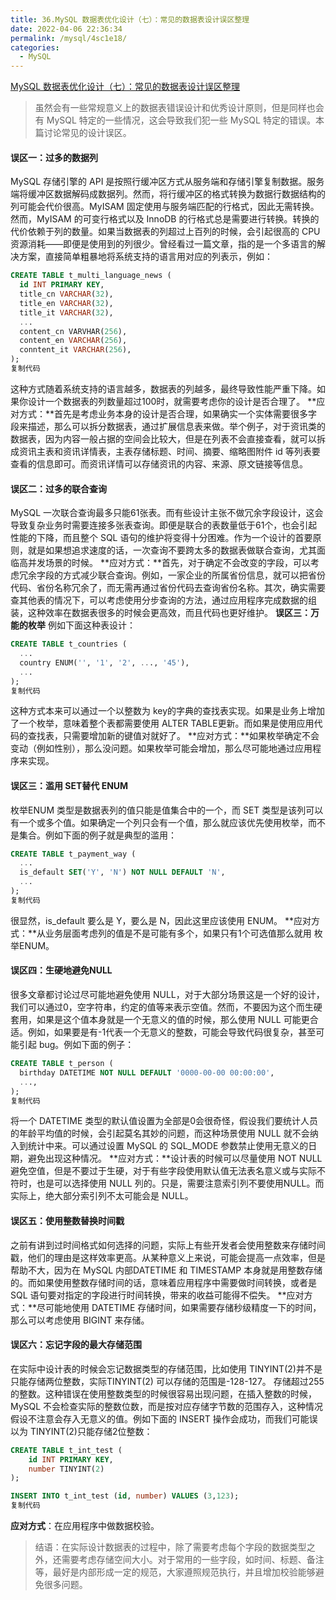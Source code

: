 ```yaml
---
title: 36.MySQL 数据表优化设计（七）：常见的数据表设计误区整理 
date: 2022-04-06 22:36:34
permalink: /mysql/4sc1e18/
categories:
  - MySQL
---
```


[MySQL 数据表优化设计（七）：常见的数据表设计误区整理](https://juejin.cn/post/6970194546239995918)

> 虽然会有一些常规意义上的数据表错误设计和优秀设计原则，但是同样也会有 MySQL 特定的一些情况，这会导致我们犯一些 MySQL 特定的错误。本篇讨论常见的设计误区。

#### 误区一：过多的数据列

MySQL 存储引擎的 API 是按照行缓冲区方式从服务端和存储引擎复制数据。服务端将缓冲区数据解码成数据列。然而，将行缓冲区的格式转换为数据行数据结构的列可能会代价很高。MyISAM 固定使用与服务端匹配的行格式，因此无需转换。然而，MyISAM 的可变行格式以及 InnoDB 的行格式总是需要进行转换。转换的代价依赖于列的数量。如果当数据表的列超过上百列的时候，会引起很高的 CPU 资源消耗——即便是使用到的列很少。曾经看过一篇文章，指的是一个多语言的解决方案，直接简单粗暴地将系统支持的语言用对应的列表示，例如：

```sql
CREATE TABLE t_multi_language_news (
  id INT PRIMARY KEY,
  title_cn VARCHAR(32),
  title_en VARCHAR(32),
  title_it VARCHAR(32),
  ...
  content_cn VARVHAR(256),
  content_en VARCHAR(256),
  conntent_it VARCHAR(256),
);
复制代码
```

这种方式随着系统支持的语言越多，数据表的列越多，最终导致性能严重下降。如果你设计一个数据表的列数量超过100时，就需要考虑你的设计是否合理了。 **应对方式：**首先是考虑业务本身的设计是否合理，如果确实一个实体需要很多字段来描述，那么可以拆分数据表，通过扩展信息表来做。举个例子，对于资讯类的数据表，因为内容一般占据的空间会比较大，但是在列表不会直接查看，就可以拆成资讯主表和资讯详情表，主表存储标题、时间、摘要、缩略图附件 id 等列表要查看的信息即可。而资讯详情可以存储资讯的内容、来源、原文链接等信息。

#### 误区二：过多的联合查询

MySQL 一次联合查询最多只能61张表。而有些设计主张不做冗余字段设计，这会导致复杂业务时需要连接多张表查询。即便是联合的表数量低于61个，也会引起性能的下降，而且整个 SQL 语句的维护将变得十分困难。作为一个设计的首要原则，就是如果想追求速度的话，一次查询不要跨太多的数据表做联合查询，尤其面临高并发场景的时候。 **应对方式：**首先，对于确定不会改变的字段，可以考虑冗余字段的方式减少联合查询。例如，一家企业的所属省份信息，就可以把省份代码、省份名称冗余了，而无需再通过省份代码去查询省份名称。其次，确实需要查其他表的情况下，可以考虑使用分步查询的方法，通过应用程序完成数据的组装，这种效率在数据表很多的时候会更高效，而且代码也更好维护。 **误区三：万能的枚举** 例如下面这种表设计：

```sql
CREATE TABLE t_countries (
  ...
  country ENUM('', '1', '2', ..., '45'),
  ...
);
复制代码
```

这种方式本来可以通过一个以整数为 key的字典的查找表实现。如果是业务上增加了一个枚举，意味着整个表都需要使用 ALTER TABLE更新。而如果是使用应用代码的查找表，只需要增加新的键值对就好了。 **应对方式：**如果枚举确定不会变动（例如性别），那么没问题。如果枚举可能会增加，那么尽可能地通过应用程序来实现。

#### 误区三：滥用 SET替代 ENUM

枚举ENUM 类型是数据表列的值只能是值集合中的一个，而 SET 类型是该列可以有一个或多个值。如果确定一个列只会有一个值，那么就应该优先使用枚举，而不是集合。例如下面的例子就是典型的滥用：

```sql
CREATE TABLE t_payment_way (
  ...
  is_default SET('Y', 'N') NOT NULL DEFAULT 'N',
  ...
);
复制代码
```

很显然，is_default 要么是 Y，要么是 N，因此这里应该使用 ENUM。 **应对方式：**从业务层面考虑列的值是不是可能有多个，如果只有1个可选值那么就用 枚举ENUM。

#### 误区四：生硬地避免NULL

很多文章都讨论过尽可能地避免使用 NULL，对于大部分场景这是一个好的设计，我们可以通过0，空字符串，约定的值等来表示空值。然而，不要因为这个而生硬套用，如果是这个值本身就是一个无意义的值的时候，那么使用 NULL 可能更合适。例如，如果要是有-1代表一个无意义的整数，可能会导致代码很复杂，甚至可能引起 bug。例如下面的例子：

```sql
CREATE TABLE t_person (
  birthday DATETIME NOT NULL DEFAULT '0000-00-00 00:00:00',
  ...,
);
复制代码
```

将一个 DATETIME 类型的默认值设置为全部是0会很奇怪，假设我们要统计人员的年龄平均值的时候，会引起莫名其妙的问题，而这种场景使用 NULL 就不会纳入到统计中来。可以通过设置 MySQL 的 SQL_MODE 参数禁止使用无意义的日期，避免出现这种情况。 **应对方式：**设计表的时候可以尽量使用 NOT NULL 避免空值，但是不要过于生硬，对于有些字段使用默认值无法表名意义或与实际不符时，也是可以选择使用 NULL 列的。只是，需要注意索引列不要使用NULL。而实际上，绝大部分索引列不太可能会是 NULL。

#### 误区五：使用整数替换时间戳

之前有讲到过时间格式如何选择的问题，实际上有些开发者会使用整数来存储时间戳，他们的理由是这样效率更高。从某种意义上来说，可能会提高一点效率，但是帮助不大，因为在 MySQL 内部DATETIME 和 TIMESTAMP 本身就是用整数存储的。而如果使用整数存储时间的话，意味着应用程序中需要做时间转换，或者是 SQL 语句要对指定的字段进行时间转换，带来的收益可能得不偿失。 **应对方式：**尽可能地使用 DATETIME 存储时间，如果需要存储秒级精度一下的时间，那么可以考虑使用 BIGINT 来存储。

#### 误区六：忘记字段的最大存储范围

在实际中设计表的时候会忘记数据类型的存储范围，比如使用  TINYINT(2)并不是只能存储两位整数，实际TINYINT(2) 可以存储的范围是-128-127。 存储超过255的整数。这种错误在使用整数类型的时候很容易出现问题，在插入整数的时候，MySQL 不会检查实际的整数位数，而是按对应存储字节数的范围存入，这种情况假设不注意会存入无意义的值。例如下面的 INSERT 操作会成功，而我们可能误以为 TINYINT(2)只能存储2位整数：

```sql
CREATE TABLE t_int_test (
    id INT PRIMARY KEY,
    number TINYINT(2)
);

INSERT INTO t_int_test (id, number) VALUES (3,123);
复制代码
```

**应对方式**：在应用程序中做数据校验。

> 结语：在实际设计数据表的过程中，除了需要考虑每个字段的数据类型之外，还需要考虑存储空间大小。对于常用的一些字段，如时间、标题、备注等，最好是内部形成一定的规范，大家遵照规范执行，并且增加校验能够避免很多问题。

